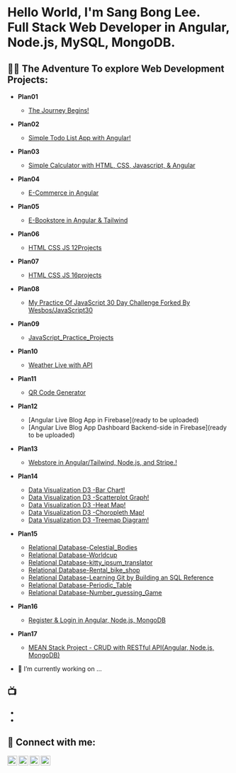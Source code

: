 <h1>Hello World, I'm Sang Bong Lee. <br/>Full Stack Web Developer in Angular, Node.js, MySQL, MongoDB.</h1>

<h2>👨‍💻 The Adventure To explore Web Development Projects:</h2>

- <b>Plan01</b>
  - [The Journey Begins!](https://github.com/bestcoolestp/project01-portfolio)
- <b>Plan02</b>
  - [Simple Todo List App with Angular!](https://github.com/bestcoolestp/ToDoList_Angular/tree/main)
- <b>Plan03</b>
  - [Simple Calculator with HTML, CSS, Javascript, & Angular](https://github.com/bestcoolestp/project02-portfolio)
- <b>Plan04</b>
  - [E-Commerce in Angular](https://github.com/bestcoolestp/project03-portfolio)
- <b>Plan05</b>
  - [E-Bookstore in Angular & Tailwind](https://github.com/bestcoolestp/project04-portfolio)
- <b>Plan06</b>
  - [HTML CSS JS 12Projects](https://github.com/bestcoolestp/HTML-CSS-JS-Projects)
- <b>Plan07</b>
  - [HTML CSS JS 16projects](https://github.com/bestcoolestp/HTML-CSS-JS-Projects-Beginner-Level-)
- <b>Plan08</b>
  - [My Practice Of JavaScript 30 Day Challenge Forked By Wesbos/JavaScript30](https://github.com/bestcoolestp/JavaScript30)
- <b>Plan09</b> 
  - [JavaScript_Practice_Projects](https://github.com/bestcoolestp/JavaScript_Practice_Projects)
- <b>Plan10</b>
  - [Weather Live with API](https://github.com/bestcoolestp/Simple_Weather_App)
- <b>Plan11</b>
  - [QR Code Generator](https://github.com/bestcoolestp/QR_Code_Generator)
- <b>Plan12</b>
  - [Angular Live Blog App in Firebase](ready to be uploaded)
  - [Angular Live Blog App Dashboard Backend-side in Firebase](ready to be uploaded)
- <b>Plan13</b>
  - [Webstore in Angular/Tailwind, Node.js, and Stripe.!](https://github.com/bestcoolestp/bestcoolestp-Online_Store_Angular_Node.js_Stripe)
- <b>Plan14</b>
  - [Data Visualization D3 -Bar Chart!](https://github.com/bestcoolestp/Data_Visualisation_D3_Bar_Chart)
  - [Data Visualization D3 -Scatterplot Graph!](https://github.com/bestcoolestp/Data_Visualisation_D3_Scatterplots)
  - [Data Visualization D3 -Heat Map!](https://github.com/bestcoolestp/Data_Visualisation_D3_HeatMap)
  - [Data Visualization D3 -Choropleth Map!](https://github.com/bestcoolestp/Data_Visualisation_D3_Choropleth_Map/tree/main)
  - [Data Visualization D3 -Treemap Diagram!](https://github.com/bestcoolestp/Data_Visualisation_D3_Treemap_Diagram)
- <b>Plan15</b>
  - [Relational Database-Celestial_Bodies](https://github.com/bestcoolestp/FCC_Relational_Database_Celestial_Bodies)
  - [Relational Database-Worldcup](https://github.com/bestcoolestp/FCC_Relational_Database_Worldcup)
  - [Relational Database-kitty_ipsum_translator](https://github.com/bestcoolestp/FCC_Relational_Database_Kitty_Ipsum/tree/main)
  - [Relational Database-Rental_bike_shop](https://github.com/bestcoolestp/FCC_Relational_Database_Rental_bike_shop)
  - [Relational Database-Learning Git by Building an SQL Reference](https://github.com/bestcoolestp/FCC_Relational_Database_Git_By_SQL_Reference/tree/main)
  - [Relational Database-Periodic_Table](https://github.com/bestcoolestp/FCC_Relational_Database_Periodic_Table)
  - [Relational Database-Number_guessing_Game](https://github.com/bestcoolestp/FCC_Relational_Database_Number_Guessing_Game/tree/main)
- <b>Plan16</b>
  - [Register & Login in Angular, Node.js, MongoDB](https://github.com/bestcoolestp/Login_Registration_Angular_node.js_MongoDB)
- <b>Plan17</b>
  - [MEAN Stack Project - CRUD with RESTful API(Angular, Node.js, MongoDB)](https://github.com/bestcoolestp/MEAN-Stack-RESTful.API-CRUD)

- 🔭 I’m currently working on ...
    


<h2>📺</h2>

- []()
- []()

<h2> 🤳 Connect with me:</h2>

[<img align="left" alt="Lee Sang Bong | YouTube" width="22px" src="https://cdn.jsdelivr.net/npm/simple-icons@v3/icons/youtube.svg" />][youtube]
[<img align="left" alt="Lee Sang Bong | Twitter" width="22px" src="https://cdn.jsdelivr.net/npm/simple-icons@v3/icons/twitter.svg" />][twitter]
[<img align="left" alt="Lee Sang Bong | LinkedIn" width="22px" src="https://cdn.jsdelivr.net/npm/simple-icons@v3/icons/linkedin.svg" />][linkedin]
[<img align="left" alt="Lee Sang Bong | Instagram" width="22px" src="https://cdn.jsdelivr.net/npm/simple-icons@v3/icons/instagram.svg" />][instagram]

[twitter]: https://twitter.com/BestcoolestL
[youtube]: https://www.youtube.com/
[instagram]: https://www.instagram.com/
[linkedin]: https://www.linkedin.com/in/sang-bong-lee-0b2457154/

<!--
**joshmadakor1/joshmadakor1** is a ✨ _special_ ✨ repository because its `README.md` (this file) appears on your GitHub profile.

Here are some ideas to get you started:

- 🔭 I’m currently working on ...
- 🌱 I’m currently learning ...
- 👯 I’m looking to collaborate on ...
- 🤔 I’m looking for help with ...
- 💬 Ask me about ...
- 📫 How to reach me: ...
- 😄 Pronouns: ...
- ⚡ Fun fact: ...
-->
